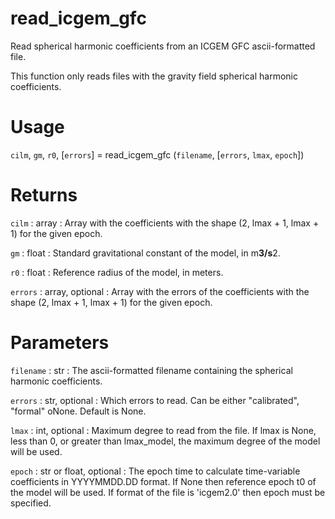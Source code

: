 # read_icgem_gfc

Read spherical harmonic coefficients from an ICGEM GFC ascii-formatted file.

This function only reads files with the gravity field spherical
harmonic coefficients.

# Usage

`cilm`, `gm`, `r0`, [`errors`] = read_icgem_gfc (`filename`, [`errors`, `lmax`, `epoch`])

# Returns

`cilm` : array
:   Array with the coefficients with the shape (2, lmax + 1, lmax + 1) for the given epoch.

`gm` : float
:   Standard gravitational constant of the model, in m**3/s**2.

`r0` : float
:   Reference radius of the model, in meters.

`errors` : array, optional
:   Array with the errors of the coefficients with the shape (2, lmax + 1, lmax + 1) for the given epoch.

# Parameters

`filename` : str
:   The ascii-formatted filename containing the spherical harmonic coefficients.

`errors` : str, optional
:   Which errors to read. Can be either "calibrated", "formal" oNone. Default is None.

`lmax` : int, optional
:   Maximum degree to read from the file. If lmax is None, less than 0, or greater than lmax_model, the maximum degree of the model will be used.

`epoch` : str or float, optional
:   The epoch time to calculate time-variable coefficients in YYYYMMDD.DD format. If None then reference epoch t0 of the model will be used. If format of the file is 'icgem2.0' then epoch must be specified.
